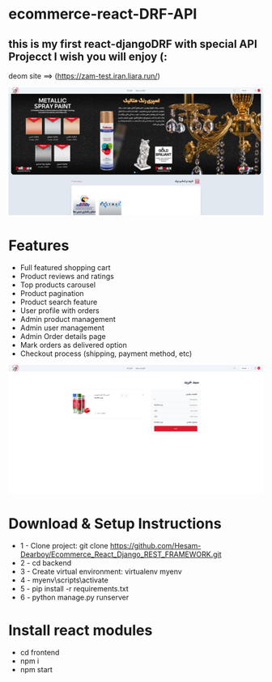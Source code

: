 # ecommerce-react-DRF-API
## this is my first react-djangoDRF with special API Projecct I wish you will enjoy (:

deom site ==> (https://zam-test.iran.liara.run/)

![This is an image](./frontend/public/Screen%20Shot%202023-03-12%20at%204.41.54%20AM.png)

# Features


- Full featured shopping cart
- Product reviews and ratings
- Top products carousel
- Product pagination
- Product search feature
- User profile with orders
- Admin product management
- Admin user management
- Admin Order details page
- Mark orders as delivered option
- Checkout process (shipping, payment method, etc)

![This is an image](./frontend/public/Screen%20Shot%202023-03-12%20at%204.41.07%20AM.png)


# Download & Setup Instructions

- 1 - Clone project: git clone https://github.com/Hesam-Dearboy/Ecommerce_React_Django_REST_FRAMEWORK.git
- 2 - cd backend
- 3 - Create virtual environment: virtualenv myenv
- 4 - myenv\scripts\activate
- 5 - pip install -r requirements.txt
- 6 - python manage.py runserver

# Install react modules
- cd frontend
- npm i 
- npm start
